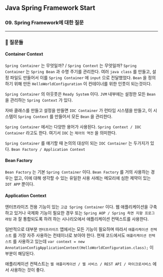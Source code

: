 ## Java Spring Framework Start

### 09. Spring Framework에 대한 질문

---

### 📌 질문들

#### Container Context

`Spring Container` 는 무엇일까? / `Spring Context` 는 무엇일까?
`Spring Container` 는 `Spring Bean` 과 수명 주기를 관리한다. 여러 `java class` 를 만들고, 설정 파일도 만들어서 이를 `Spring Container` 에 `input` 으로 전달했었다.
`Bean` 을 정의하기 위해 만든 `HelloWorldConfiguration` 이 컨테이너를 위한 인풋이 되는것이다.

`Spring Container` 의 아웃풋은 `Ready System` 이다. `JVM` 내부에는 설정한 모든 `Bean` 을 관리하는 `Spring Context` 가 있다.

자바 클래스를 만들고 설정을 만들면 `IOC Container` 가 런타임 시스템을 만들고, 이 시스템이 `Spring Context` 를 만들어서 모든 `Bean` 을 관리한다.

`Spring Container` 에서는 다양한 용어가 사용된다. `Spring Context / IOC Container` 라고도 한다.
여기서 `IOC` 는 `제어의 역전` 을 의미한다.

`Spring Container` 를 얘기할 때 논의의 대상이 되는 `IOC Container` 는 두가지가 있다. `Bean Factory / Application Context`

#### Bean Factory

`Bean Factory` 는 기본 `Spring Container` 이다. `Bean Factory` 를 거의 사용하는 경우는 없고, 이에 대해 생각할 수 있는 유일한 사용 사례는 메모리에 심한 제약이 있는 `IOT APP` 뿐이다.

#### Application Context

엔터프라이즈 전용 기능이 있는 `고급 Spring Container` 이다.
웹 애플리케이션을 구축하고 있거나 국제화 기능이 필요한 경우 또는 `Spring AOP / Spring 측면 지향 프로그래밍` 과 잘 통합되도록 하려 하는 시나리오에서 애플리케이션 컨텍스트를 사용한다.

일반적으로 대부분 `엔터프라이즈` 앱에서는 모든 기능이 필요하며 따라서 `애플리케이션 컨텍스트` 를 가장 자주 사용하는 컨테이너로 보아야 한다.
현재 코드에서도 `애플리케이션 컨텍스트` 를 사용하고 있는데 `var context = new AnnotationConfigApplicationContext(HelloWorldConfiguration.class);` 이 부분이 해당된다.

애플리케이션 컨텍스트는 `웹 애플리케이션 / 웹 서비스 / REST API / 마이크로서비스` 에서 사용하는 것이 좋다.
